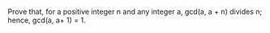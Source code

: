 Prove that, for a positive integer n and any integer a, gcd(a, a + n) divides n; hence,
    gcd(a, a+ 1) = 1.